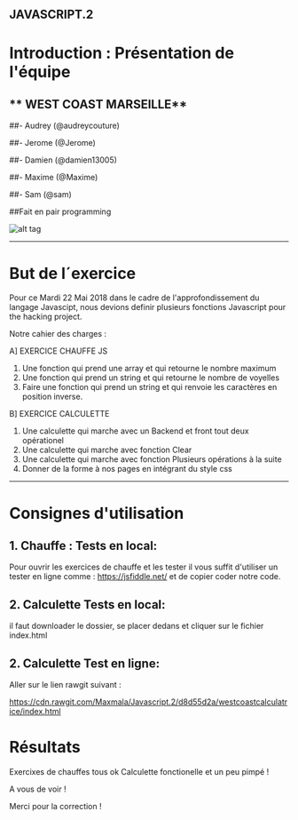 
JAVASCRIPT.2
-------------

# Introduction : Présentation de l'équipe

## ** WEST COAST MARSEILLE**

##- Audrey (@audreycouture)

##- Jerome (@Jerome)

##- Damien (@damien13005)

##- Maxime (@Maxime)

##- Sam (@sam)


##Fait en pair programming

![alt tag](images/pairProgramming.jpg)

-------------

# But de l´exercice

Pour ce Mardi 22 Mai 2018 dans le cadre de l'approfondissement du langage Javascipt, nous devions definir plusieurs fonctions Javascript pour the hacking project.



Notre cahier des charges :

A] EXERCICE CHAUFFE JS
1) Une fonction qui prend une array et qui retourne le nombre maximum
2) Une fonction qui prend un string et qui retourne le nombre de voyelles
3) Faire une fonction qui prend un string et qui renvoie les caractères en position inverse.

B] EXERCICE CALCULETTE
1) Une calculette qui marche avec un Backend et front tout deux opérationel 
2) Une calculette qui marche avec fonction Clear
3) Une calculette qui marche avec fonction Plusieurs opérations à la suite
4) Donner de la forme à nos pages en intégrant du style css 

------------   



# Consignes d'utilisation

 
## 1.  Chauffe : Tests en local:
Pour ouvrir les exercices de chauffe et les tester il vous suffit d'utiliser un tester en ligne comme : https://jsfiddle.net/  et de copier coder notre code. 


## 2.  Calculette Tests en local:

il faut downloader le dossier, se placer dedans et cliquer sur le fichier index.html 



## 2.  Calculette Test en ligne:

Aller sur le lien rawgit suivant :

https://cdn.rawgit.com/Maxmala/Javascript.2/d8d55d2a/westcoastcalculatrice/index.html




# Résultats

Exercixes de chauffes tous ok
Calculette fonctionelle et un peu pimpé ! 


A vous de voir !


Merci pour la correction ! 
